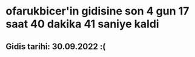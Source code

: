 # ofarukbicer'in gidisine son 4 gun 17 saat 40 dakika 41 saniye kaldi

## Gidis tarihi: 30.09.2022 :(